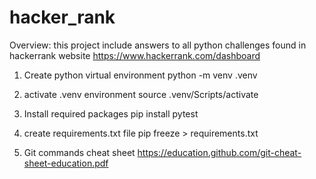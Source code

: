 # hacker_rank

Overview:
   this project include answers to all python challenges found in hackerrank website
    https://www.hackerrank.com/dashboard
    

1) Create python virtual environment
   python -m venv .venv

2) activate .venv environment
    source .venv/Scripts/activate

3) Install required packages
    pip install pytest

4) create requirements.txt file
    pip freeze > requirements.txt

5) Git commands cheat sheet
    https://education.github.com/git-cheat-sheet-education.pdf
